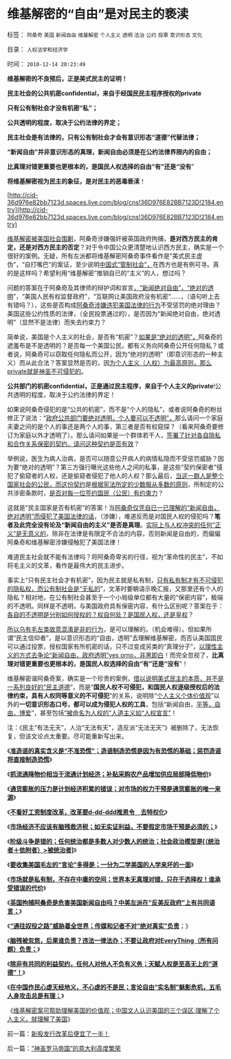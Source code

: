 # 维基解密的“自由”是对民主的亵渎

标签： `阿桑奇` `美国` `新闻自由` `维基解密` `个人主义` `透明` `法治` `公约` `投票` `意识形态` `文化` 

目录： `人权法学和经济学`

时间： `2010-12-14 20:23:49`

**维基解密的不良预后，正是美式民主的证明！**

**民主社会的公共机密confidential，来自于经国民民主程序授权的private**

**只有公有制社会才没有机密“私”；**

**公共透明的程度，取决于公约法律的界定；**

**民主社会是有法律的，只有公有制社会才会有意识形态“道德”代替法律；**

**“新闻自由”并非意识形态的真理，新闻自由必须是在公约法律界限内的自由；**

**比真理对错更重要也更根本的，是国民人权选择的自由“有”还是“没有**”

**将维基解密视为民主的象征，是对民主的恶毒亵渎**！

[http://cid-36d976e82bb7123d.spaces.live.com/blog/cns!36D976E82BB7123D!2184.entry](http://cid-36d976e82bb7123d.spaces.live.com/blog/cns!36D976E82BB7123D!2184.entry)

[维基解密被美国社会围剿](../../../2010/12/13/中国文人认识美国的三个误区.md)，阿桑奇涉嫌强奸被英国政府拘捕，**是对西方民主的肯定，还是对西方民主的否定**？对于令中国公众更清楚地认识西方民主，确实是一个很好的案例。无疑，所有左派都将维基解密阿桑奇事件看作是“美式民主虚伪”，“自打嘴巴”的案证，至少说明[中国式“管制社会”，](../../../2009/7/17/为什么自治型社会比管制型社会强大稳定得多.md)在西方也是有例可寻。真的是这样吗？希望利用“维基解密”推销自已的“主义”的人，想过吗？

问题的答案在于阿桑奇及其律师的辩护词和宣言[，“新闻绝对自由”，“绝对的透明](http://hi.baidu.com/darthchn/blog/item/4c69f2376ee8e5d5a3cc2bd6.html)”，“美国人民有权监督政府”，“互联网让美国政府没有机密”……，（语句听上去有错吗？），这些是否构成[阿桑奇涉嫌违犯美国法律的行为](../../../2010/12/9/英国拘捕阿桑奇是危害美国新闻自由吗？.md)不受惩罚的绝对理由？美国这些公约性质的法律，（全民投票通过的），是否因为“新闻绝对自由，绝对透明”（显然不是法律）而失去约束力？

简单说，美国是个人主义的社会，是否有“机密”？[如果是“绝对的透明”，](../../../2009/12/4/科学的真理标准和绝对的“真理标准”.md)阿桑奇的遮羞布是不是透明的？是否每一个美国公民，都有义务向阿桑奇公开任何隐私？或者说，阿桑奇可以窃取任何隐私而公开，因为“绝对的透明”（即意识形态的一种主义）而从此合法？答案显然是否的，因[为个人主义（人权）为最高原则，那么private就是神圣不可侵犯的](../../../2010/10/12/没有私有制，就没有法治.md)。

**公共部门的机密confidential，正是通过民主程序，来自于个人主义的private**!公共透明的程度，取决于公约法律的界定！

如果说阿桑奇侵犯的是“公共的机密”，而不是“个人的隐私”，或者说阿桑奇的粉丝修正了说法：“[政府公共部门要绝对透明，个人要可以不透明”，](../../../2010/3/16/部分世界古代史是今天的国家机密.md)那么请问一个家庭夫妻之间的是个人的事还是两个人的事，第三者是否有权窥探？（看来阿桑奇要修订为家庭以外才透明了）。那么请问如果是一个群体若干人，[签署了针对各自隐私和合作关系保密的契约，请问这种契约是否有效](../../../2009/10/10/人性有私和个人主义的区别，人权社会契约责任.md)？

举例说，医生为病人治病，是否可以随意公开病人的病情私隐而不受惩罚威胁？因为要“绝对的透明”？第三方强行曝光这些他人之间的私事，是这些“契约保密者”侵犯了偷窥者的人权，还是偷窥者侵犯了他人的人权？那么最后，[当这一群人是整个国家社会的公民，而这份契约](../../../2010/8/6/私有制社会的逐级授权，公权和特权的形成，.md)是[根据宪法所定的少数服从多数的原则](../../../2007/9/30/民主就是与民约法；法律并不是道德的上层建筑.md)，所制定的公共涉密条款时，[是否对每一位签约国民（公民）有约束力](../../../2010/10/24/黑律师的贡献“非法无正义”.md)？

这就是“民主国家是否有机密”的答案！当[阿桑奇仅凭自已一已理解的“新闻自由，绝对透明”而侵犯了美国法律的话](../../../2010/10/21/意识形态的“假设场景”和邪教.md)，（涉嫌），难道反而是对国民人权的侵犯吗？**笔者及此完全没有论及“新闻自由的主义”是否是真理**。[实际上与人权冲突的任何“正义”是无意义的](../../../2010/10/26/冲突“法（ius）”的法律(lex)一律无效.md)，除非在法律是有限定不合法的内容，否则新闻是自由的，而偏偏阿桑奇和维基解密涉嫌侵触犯了美国法律！

难道民主社会就不能有法律吗？将阿桑奇卑劣的行径，视为“革命性的民主”，不如将毛主义的文革，看作是最伟大的民主进步。

事实上“只有民主社会才有机密”，因为民主就是私有制，[只有私有制才有不可侵犯的隐私权，而公有制社会是“无私的](../../../2009/3/15/东西方民主：人性有私与无私之分歧.md)”，文革时要朝请示晚汇报，又那里还有个人的隐私？相对地，在公有制社会甚至于一个小局级单位都有大量的“保密内容”，极端的不透明。同样是不透明，与美国政府具有保密内容，有什么区别呢？答案在于：[各自的不透明是分别如何授权的？权自何处？是国民人权，还是皇权](../../../2010/6/10/“人权学”是经济学与法学的共同根基.md)？

[所以乌有毛左类故意混淆是非的行为](../../../2009/7/1/可能牛皇马宝的现实性的思想探针.md)，是可以理解的。（机会难得）。但如果所谓“民主信仰者”，是以意识形态的“自由，透明”去理解维基解密，而否认美国国民可以通过投票，授权国家有所机密的话，只不过变成另类的“真理分子”，[以理性主义的方式去争论“新闻自由，政府透明”yes orno，非黑即白](../../../2010/6/25/个体价值观有可能“洗脑”吗？只有理性主义才有“洗脑.md)！而完全忽视了，**比真理对错更重要也更根本的，是国民人权选择的自由“有”还是“没有**”！

维基解密谐阿桑奇案，确实是一个珍贵的案例，[借以说明美式民主的本质，并不是一系列良好的“民主道德](../../../2010/4/16/朋党相援之“你是咱们一伙的吗”.md)”，而是“**国民人权不可侵犯，和国民人权逐级授权后的法律约束，具有人权同等意义的不可侵犯**”的关系，说明除“[个人主义个体价值观](../../../2010/3/7/Individualism（个体价值）不宜混同个人主义.md)”以外的**一切意识形态口号，都可以成为侵犯人权的工具**，包括“新闻自由，[平等，自由，博爱](../../../2010/3/18/“自由平等”同样是极权主义的有效工具！.md)”，甚至包括[“被命名为人权的”人道主义如“人权宣言”](../../../2010/3/26/道德治国“上纲上线”和中庸之道“减纲下线”.md)！

注：《民主“有法无天”，人治“无法有天”，造反派“无法无天”》被删除了，无法恢复，但该文论点太重要。尽可能重新写出来。

《[**准造谣的真实含义是“不准恐慌”；造谣制造恐慌是因为有恐慌的基础；惩罚造谣将直接制造恐慌**](../../../2010/11/30/为什么处罚造谣将制造恐慌？.md)》

《[**抓流通降物价相当于流通计划经济；补贴采购农产品增加供应局部降低物价**](../../../2010/12/1/发改委知错能改,抓流通降物价将劳而有过.md)》

《[**通货膨胀的压力是计划经济积累的错误；对市场的权力干预是通货膨胀的唯一来源**](../../../2010/12/2/若有“失去的二十年”将是炎黄庇佑.md)》

《[**不看好工资制度改革，改革要d-dd-ddd推恩令　去特权化**](../../../2010/12/6/不看好工资制度改革；.md)》

《[**市场经济不应该有脑残救济税；如无实证利益，不要假定市场干预是必须的；**](../../../2010/12/7/脑残救济税不合理.md)》

《[**阶级斗争是错的；任何统治都是多数人对少数人的统治；社会政治模型是[（统治者＋依附者）>被统治者]**](../../../2010/12/2/马克思阶级斗争观点和社会政治模型.md)》

《[**要收集美国毛左的“言论”多得是；一分为二学美国的人学来坏的一面**](../../../2010/12/8/一分为二学美国，总是学坏的.md)》

《[**市场就是私有制，不存在中庸的空间；世界本无真理对错，只在于选择权！谁承受错误的代价**](../../../2010/12/8/世界本无真理对错，只在于选择权和代价归谁；.md)》

《[**英国拘捕阿桑奇是危害美国新闻自由吗？中美左派在“反美反政府”上有共同语言；**](../../../2010/12/9/英国拘捕阿桑奇是危害美国新闻自由吗？.md)》

《[**“通往奴役之路”威胁着全世界；传媒和记者不对“绝对真实”负责**](../../../2010/12/9/英国拘捕阿桑奇是危害美国新闻自由吗？.md)；》

《[**脑残被忽悠，后果谁负责？违法一律法办；不要让政府对EveryThing（所有问题）负责；**](http://blog.sina.com.cn/s/blog_5563a64d01017e19.html)》

《[**除非有共同的利益契约，任何人对他人不负有义务；天赋人权是至高无上的“道德”！**](../../../2010/12/9/民主并不软弱，民主极其强硬！.md)》

《[**在中国作民心虚天经地义，不心虚的不是民；言论自由“实名制”魅影危机，五毛人身攻击总是有理；**](../../../2010/12/10/作民心虚！“实名制”魅影危机.md)》

《[维基解密案可帮助理解美国的价值观；中国文人认识美国的三个误区;理解了个人主义，就理解了美国](../../../2010/12/13/中国文人认识美国的三个误区.md)》



前一篇：[新股发行改革后便宜了一半！](../../../2010/12/14/新股发行改革后便宜了一半！.md)

后一篇：[“神圣罗马帝国”的意大利高度繁荣](../../../2010/12/14/“神圣罗马帝国”的意大利高度繁荣.md)